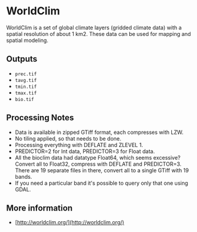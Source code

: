 # WorldClim

WorldClim is a set of global climate layers (gridded climate data) with a spatial resolution of about 1 km2. These data can be used for mapping and spatial modeling. 

## Outputs

* `prec.tif`
* `tavg.tif`
* `tmin.tif`
* `tmax.tif`
* `bio.tif`

## Processing Notes

* Data is available in zipped GTiff format, each compresses with LZW.
* No tiling applied, so that needs to be done.
* Processing everything with DEFLATE and ZLEVEL 1.
* PREDICTOR=2 for Int data, PREDICTOR=3 for Float data.
* All the bioclim data had datatype Float64, which seems excessive? Convert all to Float32, compress with DEFLATE and PREDICTOR=3. There are 19 separate files in there, convert all to a single GTiff with 19 bands.
* If you need a particular band it's possible to query only that one using GDAL.

## More information

* [http://worldclim.org/](http://worldclim.org/)
